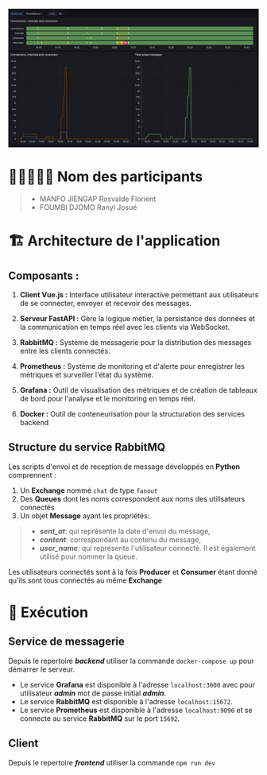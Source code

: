 ![Demo monitoring](./assets/grafana-dashboard.png)

# 👨🏼‍🤝‍👨🏼 Nom des participants

  >- MANFO JIENGAP Rosvalde Florient
  >- FOUMBI DJOMO Ranyl Josué

# 🏗️ Architecture de l'application

  ## Composants :

1. **Client Vue.js :** Interface utilisateur interactive permettant aux utilisateurs de se connecter, envoyer et recevoir des messages.

2. **Serveur FastAPI :** Gère la logique métier, la persistance des données et la communication en temps réel avec les clients via WebSocket.

3. **RabbitMQ :** Système de messagerie pour la distribution des messages entre les clients connectés.

4. **Prometheus :** Système de monitoring et d'alerte pour enregistrer les métriques et surveiller l'état du système.

5. **Grafana :** Outil de visualisation des métriques et de création de tableaux de bord pour l'analyse et le monitoring en temps réel.

6. **Docker :** Outil de conteneurisation pour la structuration des services backend
 
## Structure du service RabbitMQ

  Les scripts d'envoi et de reception de message développés en **Python** comprennent :

1. Un **Exchange** nommé `chat` de type `fanout`
2. Des **Queues** dont les noms correspondent aux noms des utilisateurs connectés
3. Un objet **Message** ayant les propriétés:
 > - ***sent_at***: qui représente la date d'envoi du message, 
 > - ***content***: correspondant au contenu du message, 
 > - ***user_name***: qui représente l'utilisateur connecté. Il est également utilisé pour nommer la queue.

Les utilisateurs connectés sont à la fois **Producer** et **Consumer** étant donné qu'ils sont tous connectés au même **Exchange**

# 🚀 Exécution

## Service de messagerie
Depuis le repertoire ***backend*** utiliser la commande `docker-compose up` pour démarrer le serveur.

 - Le service **Grafana** est disponible à l'adresse   `localhost:3000` avec pour utilisateur ***admin*** mot de passe initial ***admin***.
 - Le service **RabbitMQ** est disponible à l'adresse `localhost:15672`.
 - Le service **Prometheus** est disponible à l'adresse `localhost:9090` et se connecte au service **RabbitMQ** sur le port `15692`.

## Client
Depuis le repertoire ***frontend*** utiliser la commande `npm run dev`